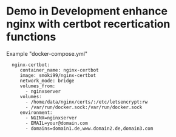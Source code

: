 # Demo in Development enhance nginx with certbot recertication functions

Example "docker-compose.yml"

```
  nginx-certbot:
     container_name: nginx-certbot
     image: smoki99/nginx-certbot
     network_mode: bridge
     volumes_from:
       - nginxserver
     volumes:
       - /home/data/nginx/certs/:/etc/letsencrypt:rw
       - /var/run/docker.sock:/var/run/docker.sock
     environment:
       - NGINX=nginxserver
       - EMAIL=your@domain.com
       - domains=domain1.de,www.domain2.de,domain3.com
```
